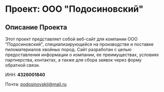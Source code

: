 # Проект: ООО "Подосиновский"

## Описание Проекта

Этот проект представляет собой веб-сайт для компании ООО "Подосиновский", специализирующейся на производстве и поставке пиломатериалов хвойных пород. Сайт разработан с целью предоставления информации о компании, ее преимуществах, условиях партнерства, контактах, а также для сбора заявок через форму обратной связи.

ИНН: **4326001840**

Почта: podosinovskii@mail.ru